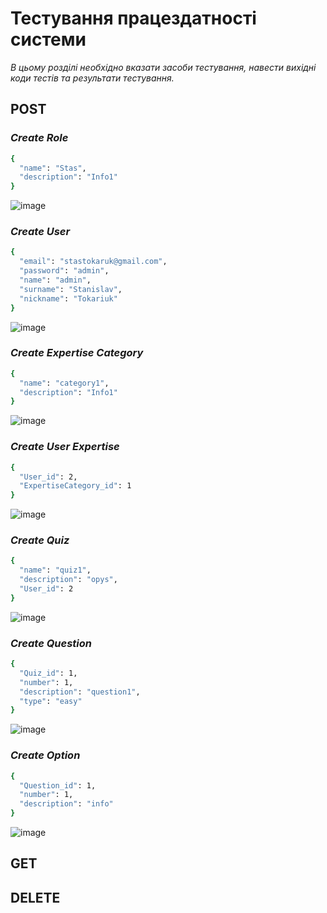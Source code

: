 # Тестування працездатності системи

*В цьому розділі необхідно вказати засоби тестування, навести вихідні коди тестів та результати тестування.*

## POST
### *Create Role*
```bash
{
  "name": "Stas",
  "description": "Info1"
}
```
![image](https://github.com/user-attachments/assets/96a0499a-b76c-482c-873c-7b6050e61771)
### *Create User*
```bash
{
  "email": "stastokaruk@gmail.com",
  "password": "admin",
  "name": "admin",
  "surname": "Stanislav",
  "nickname": "Tokariuk"
}
```
![image](https://github.com/user-attachments/assets/a3ac4746-5b1e-4731-b5ec-c1e6a6f7a629)
### *Create Expertise Category*
```bash
{
  "name": "category1",
  "description": "Info1"
}
```
![image](https://github.com/user-attachments/assets/9bdb6f28-00b5-4b5f-8d80-211a5581ca57)

### *Create User Expertise*
```bash
{
  "User_id": 2,
  "ExpertiseCategory_id": 1
}
```
![image](https://github.com/user-attachments/assets/3e868a13-7fff-4c3f-bef2-9775426050b5)

### *Create Quiz*
```bash
{
  "name": "quiz1",
  "description": "opys",
  "User_id": 2
}
```
![image](https://github.com/user-attachments/assets/1cfd42c8-0018-4119-9a9a-0fbdb78598eb)

### *Create Question*
```bash
{
  "Quiz_id": 1,
  "number": 1,
  "description": "question1",
  "type": "easy"
}
```
![image](https://github.com/user-attachments/assets/96a0499a-b76c-482c-873c-7b6050e61771)
### *Create Option*
```bash
{
  "Question_id": 1,
  "number": 1,
  "description": "info"
}
```
![image](https://github.com/user-attachments/assets/a067a046-d057-43c6-80ee-98a45c6a5793)


## GET

## DELETE
